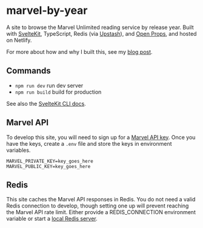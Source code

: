 # marvel-by-year

A site to browse the Marvel Unlimited reading service by release year. Built with [SvelteKit](https://kit.svelte.dev/), TypeScript, Redis (via [Upstash](https://upstash.com/)), and [Open Props](https://open-props.style/), and hosted on Netlify.

For more about how and why I built this, see my [blog post](https://geoffrich.net/posts/marvel-unlimited-by-year/).

## Commands

- `npm run dev` run dev server
- `npm run build` build for production

See also the [SvelteKit CLI docs](https://kit.svelte.dev/docs#command-line-interface).

## Marvel API

To develop this site, you will need to sign up for a [Marvel API key](https://developer.marvel.com/documentation/getting_started). Once you have the keys, create a `.env` file and store the keys in environment variables.

```
MARVEL_PRIVATE_KEY=key_goes_here
MARVEL_PUBLIC_KEY=key_goes_here
```

## Redis

This site caches the Marvel API responses in Redis. You do not need a valid Redis connection to develop, though setting one up will prevent reaching the Marvel API rate limit. Either provide a REDIS_CONNECTION environment variable or start a [local Redis server](https://redis.io/topics/quickstart).
